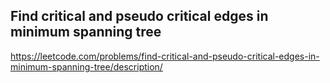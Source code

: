 ## Find critical and pseudo critical edges in minimum spanning tree
https://leetcode.com/problems/find-critical-and-pseudo-critical-edges-in-minimum-spanning-tree/description/
